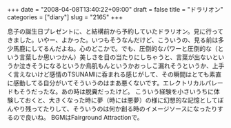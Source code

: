+++
date = "2008-04-08T13:40:22+09:00"
draft = false
title = "ドラリオン"
categories = ["diary"]
slug = "2165"
+++

息子の誕生日プレゼントに、と結構前から予約していたドラリオン。見に行ってきました。いやー、よかった。いつもそうなんだけど、こういうの、見る前は多少馬鹿にしてるんだよね。心のどこかで。でも、圧倒的なパワーと圧倒的な（という言葉しか思いつかん）美しさを目の当たりにしちゃうと、言葉が出ないというか泣きそうになるというか鳥肌もんというかおっしこ漏れそうというか、上手く言えないけど感情のTSUNAMIに呑まれる感じがして、その瞬間はとても素直に感動してる自分がいてそういうのはまあ悪くないです。エレクトリカルパレードもそうだったな。あの時は脱糞だったけど。
こういう経験を小さいうちに体験しておくと、大きくなった時に夢（時には悪夢）の様に幻想的な記憶としてぼんやり残ってたりして、そういうのは何か創る時のイメージソースになったりするので良いね。
BGMはFairground Attractionで。
